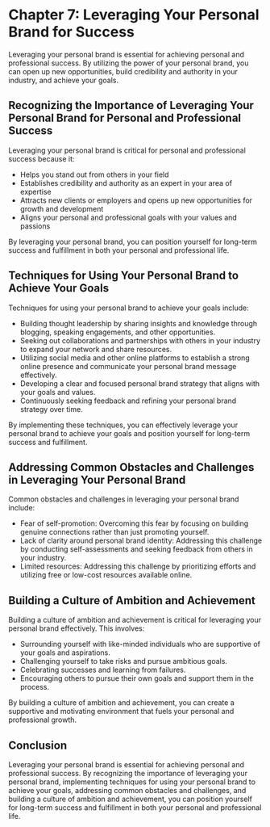 Chapter 7: Leveraging Your Personal Brand for Success
=====================================================

Leveraging your personal brand is essential for achieving personal and professional success. By utilizing the power of your personal brand, you can open up new opportunities, build credibility and authority in your industry, and achieve your goals.

Recognizing the Importance of Leveraging Your Personal Brand for Personal and Professional Success
--------------------------------------------------------------------------------------------------

Leveraging your personal brand is critical for personal and professional success because it:

* Helps you stand out from others in your field
* Establishes credibility and authority as an expert in your area of expertise
* Attracts new clients or employers and opens up new opportunities for growth and development
* Aligns your personal and professional goals with your values and passions

By leveraging your personal brand, you can position yourself for long-term success and fulfillment in both your personal and professional life.

Techniques for Using Your Personal Brand to Achieve Your Goals
--------------------------------------------------------------

Techniques for using your personal brand to achieve your goals include:

* Building thought leadership by sharing insights and knowledge through blogging, speaking engagements, and other opportunities.
* Seeking out collaborations and partnerships with others in your industry to expand your network and share resources.
* Utilizing social media and other online platforms to establish a strong online presence and communicate your personal brand message effectively.
* Developing a clear and focused personal brand strategy that aligns with your goals and values.
* Continuously seeking feedback and refining your personal brand strategy over time.

By implementing these techniques, you can effectively leverage your personal brand to achieve your goals and position yourself for long-term success and fulfillment.

Addressing Common Obstacles and Challenges in Leveraging Your Personal Brand
----------------------------------------------------------------------------

Common obstacles and challenges in leveraging your personal brand include:

* Fear of self-promotion: Overcoming this fear by focusing on building genuine connections rather than just promoting yourself.
* Lack of clarity around personal brand identity: Addressing this challenge by conducting self-assessments and seeking feedback from others in your industry.
* Limited resources: Addressing this challenge by prioritizing efforts and utilizing free or low-cost resources available online.

Building a Culture of Ambition and Achievement
----------------------------------------------

Building a culture of ambition and achievement is critical for leveraging your personal brand effectively. This involves:

* Surrounding yourself with like-minded individuals who are supportive of your goals and aspirations.
* Challenging yourself to take risks and pursue ambitious goals.
* Celebrating successes and learning from failures.
* Encouraging others to pursue their own goals and support them in the process.

By building a culture of ambition and achievement, you can create a supportive and motivating environment that fuels your personal and professional growth.

Conclusion
----------

Leveraging your personal brand is essential for achieving personal and professional success. By recognizing the importance of leveraging your personal brand, implementing techniques for using your personal brand to achieve your goals, addressing common obstacles and challenges, and building a culture of ambition and achievement, you can position yourself for long-term success and fulfillment in both your personal and professional life.
